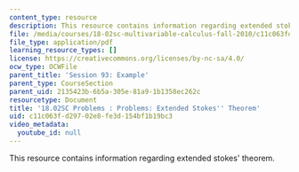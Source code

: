 ```yaml
---
content_type: resource
description: This resource contains information regarding extended stokes' theorem.
file: /media/courses/18-02sc-multivariable-calculus-fall-2010/c11c063fd29702e8fe3d154bf1b19bc3_MIT18_02SC_pb_93_quest.pdf
file_type: application/pdf
learning_resource_types: []
license: https://creativecommons.org/licenses/by-nc-sa/4.0/
ocw_type: OCWFile
parent_title: 'Session 93: Example'
parent_type: CourseSection
parent_uid: 2135423b-6b5a-305e-81a9-1b1358ec262c
resourcetype: Document
title: '18.02SC Problems : Problems: Extended Stokes'' Theorem'
uid: c11c063f-d297-02e8-fe3d-154bf1b19bc3
video_metadata:
  youtube_id: null
---
```

This resource contains information regarding extended stokes' theorem.